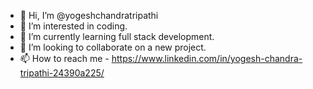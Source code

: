 - 👋 Hi, I’m @yogeshchandratripathi
- 👀 I’m interested in coding.
- 🌱 I’m currently learning full stack development.
- 💞️ I’m looking to collaborate on a new project.
- 📫 How to reach me - https://www.linkedin.com/in/yogesh-chandra-tripathi-24390a225/

<!---
yogeshchandratripathi/yogeshchandratripathi is a ✨ special ✨ repository because its `README.md` (this file) appears on your GitHub profile.
You can click the Preview link to take a look at your changes.
--->
